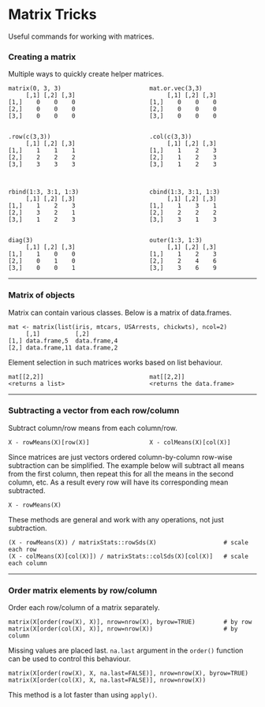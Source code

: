 # Matrix Tricks #

Useful commands for working with matrices.


### Creating a matrix ###

Multiple ways to quickly create helper matrices.

```
matrix(0, 3, 3)                         mat.or.vec(3,3)
     [,1] [,2] [,3]                          [,1] [,2] [,3]
[1,]    0    0    0                     [1,]    0    0    0
[2,]    0    0    0                     [2,]    0    0    0
[3,]    0    0    0                     [3,]    0    0    0


.row(c(3,3))                            .col(c(3,3))
     [,1] [,2] [,3]                          [,1] [,2] [,3]
[1,]    1    1    1                     [1,]    1    2    3
[2,]    2    2    2                     [2,]    1    2    3
[3,]    3    3    3                     [3,]    1    2    3



rbind(1:3, 3:1, 1:3)                    cbind(1:3, 3:1, 1:3)
     [,1] [,2] [,3]                          [,1] [,2] [,3]
[1,]    1    2    3                     [1,]    1    3    1
[2,]    3    2    1                     [2,]    2    2    2
[3,]    1    2    3                     [3,]    3    1    3


diag(3)                                 outer(1:3, 1:3)
     [,1] [,2] [,3]                          [,1] [,2] [,3]
[1,]    1    0    0                     [1,]    1    2    3
[2,]    0    1    0                     [2,]    2    4    6
[3,]    0    0    1                     [3,]    3    6    9
```


---


### Matrix of objects ###

Matrix can contain various classes.
Below is a matrix of data.frames.

```
mat <- matrix(list(iris, mtcars, USArrests, chickwts), ncol=2)
     [,1]          [,2]
[1,] data.frame,5  data.frame,4
[2,] data.frame,11 data.frame,2
```

Element selection in such matrices works based on list behaviour.

```
mat[[2,2]]                              mat[[2,2]]
<returns a list>                        <returns the data.frame>
```


---


### Subtracting a vector from each row/column ###

Subtract column/row means from each column/row.

```
X - rowMeans(X)[row(X)]                 X - colMeans(X)[col(X)]
```

Since matrices are just vectors ordered column-by-column row-wise subtraction can be simplified.
The example below will subtract all means from the first column, then repeat this for all the means in the second column, etc.
As a result every row will have its corresponding mean subtracted.

```
X - rowMeans(X)
```

These methods are general and work with any operations, not just subtraction.

```
(X - rowMeans(X)) / matrixStats::rowSds(X)                   # scale each row
(X - colMeans(X)[col(X)]) / matrixStats::colSds(X)[col(X)]   # scale each column
```


---


### Order matrix elements by row/column ###

Order each row/column of a matrix separately.

```
matrix(X[order(row(X), X)], nrow=nrow(X), byrow=TRUE)        # by row
matrix(X[order(col(X), X)], nrow=nrow(X))                    # by column
```

Missing values are placed last.
`na.last` argument in the `order()` function can be used to control this behaviour.

```
matrix(X[order(row(X), X, na.last=FALSE)], nrow=nrow(X), byrow=TRUE)
matrix(X[order(col(X), X, na.last=FALSE)], nrow=nrow(X))
```

This method is a lot faster than using `apply()`.


